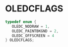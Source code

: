 # OLEDCFLAGS

```C
typedef enum {
   OLEDC_NODRAW = 1,
   OLEDC_PAINTBKGND = 2,
   OLEDC_OFFSCREEN = 4
} OLEDCFLAGS;
```
